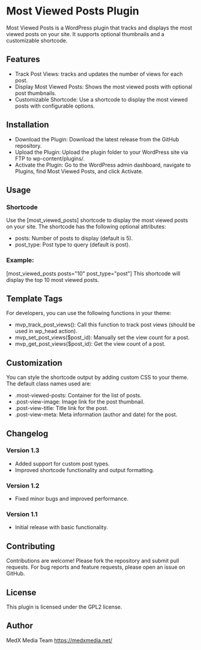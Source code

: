 # Most Viewed Posts Plugin

Most Viewed Posts is a WordPress plugin that tracks and displays the most viewed posts on your site. It supports optional thumbnails and a customizable shortcode.

## Features
- Track Post Views: tracks and updates the number of views for each post.
- Display Most Viewed Posts: Shows the most viewed posts with optional post thumbnails.
- Customizable Shortcode: Use a shortcode to display the most viewed posts with configurable options.
## Installation
- Download the Plugin: Download the latest release from the GitHub repository.
- Upload the Plugin: Upload the plugin folder to your WordPress site via FTP to wp-content/plugins/.
- Activate the Plugin: Go to the WordPress admin dashboard, navigate to Plugins, find Most Viewed Posts, and click Activate.
## Usage
### Shortcode
Use the [most_viewed_posts] shortcode to display the most viewed posts on your site. The shortcode has the following optional attributes:
- posts: Number of posts to display (default is 5).
- post_type: Post type to query (default is post).
### Example:
[most_viewed_posts posts="10" post_type="post"]
This shortcode will display the top 10 most viewed posts.

## Template Tags
For developers, you can use the following functions in your theme:

- mvp_track_post_views(): Call this function to track post views (should be used in wp_head action).
- mvp_set_post_views($post_id): Manually set the view count for a post.
- mvp_get_post_views($post_id): Get the view count of a post.

## Customization
You can style the shortcode output by adding custom CSS to your theme. The default class names used are:
- .most-viewed-posts: Container for the list of posts.
- .post-view-image: Image link for the post thumbnail.
- .post-view-title: Title link for the post.
- .post-view-meta: Meta information (author and date) for the post.

## Changelog
### Version 1.3
- Added support for custom post types.
- Improved shortcode functionality and output formatting.
### Version 1.2
- Fixed minor bugs and improved performance.
### Version 1.1
- Initial release with basic functionality.

## Contributing
Contributions are welcome! Please fork the repository and submit pull requests. For bug reports and feature requests, please open an issue on GitHub.

## License
This plugin is licensed under the GPL2 license.

## Author
MedX Media Team
https://medxmedia.net/
